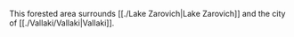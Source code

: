 This forested area surrounds [[./Lake Zarovich|Lake Zarovich]] and the city of [[./Vallaki/Vallaki|Vallaki]].
